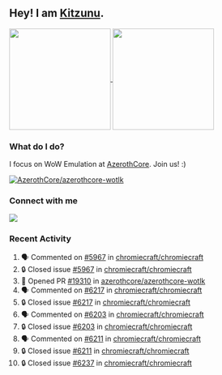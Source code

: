 ## Hey! I am [Kitzunu](https://Github.com/Kitzunu).

<!--
[![Kitzunu's Github stats](https://github-readme-stats.vercel.app/api?username=kitzunu&theme=github_dark&show_icons=true&number_format=long)](https://github.com/Kitzunu)

[![Kitzunu's Language stats](https://github-readme-stats.vercel.app/api/top-langs/?username=Kitzunu&layout=donut&theme=github_dark)](https://github.com/Kitzunu)
-->

<a href="https://github.com/Kitzunu">
  <img height=200 align="center" src="https://github-readme-stats.vercel.app/api?username=kitzunu&theme=github_dark&show_icons=true&number_format=long" />
</a>
<a href="https://github.com/Kitzunu">
  <img height=200 align="center" src="https://github-readme-stats.vercel.app/api/top-langs/?username=Kitzunu&layout=donut&theme=github_dark" />
</a>

### What do I do?

I focus on WoW Emulation at [AzerothCore](https://github.com/AzerothCore). Join us! :)

[![AzerothCore/azerothcore-wotlk](https://github-readme-stats.vercel.app/api/pin/?username=AzerothCore&repo=azerothcore-wotlk&theme=github_dark&show_owner=true)](https://github.com/azerothcore/azerothcore-wotlk)

### Connect with me
[![](https://img.shields.io/badge/AzerothCore%20Discord-Connect%20with%20me!-green)](https://discord.com/invite/gkt4y2x)

### Recent Activity

<!--START_SECTION:activity-->
1. 🗣 Commented on [#5967](https://github.com/chromiecraft/chromiecraft/issues/5967#issuecomment-2211622531) in [chromiecraft/chromiecraft](https://github.com/chromiecraft/chromiecraft)
2. 🔒 Closed issue [#5967](https://github.com/chromiecraft/chromiecraft/issues/5967) in [chromiecraft/chromiecraft](https://github.com/chromiecraft/chromiecraft)
3. 💪 Opened PR [#19310](https://github.com/azerothcore/azerothcore-wotlk/pull/19310) in [azerothcore/azerothcore-wotlk](https://github.com/azerothcore/azerothcore-wotlk)
4. 🗣 Commented on [#6217](https://github.com/chromiecraft/chromiecraft/issues/6217#issuecomment-2211620678) in [chromiecraft/chromiecraft](https://github.com/chromiecraft/chromiecraft)
5. 🔒 Closed issue [#6217](https://github.com/chromiecraft/chromiecraft/issues/6217) in [chromiecraft/chromiecraft](https://github.com/chromiecraft/chromiecraft)
6. 🗣 Commented on [#6203](https://github.com/chromiecraft/chromiecraft/issues/6203#issuecomment-2211620378) in [chromiecraft/chromiecraft](https://github.com/chromiecraft/chromiecraft)
7. 🔒 Closed issue [#6203](https://github.com/chromiecraft/chromiecraft/issues/6203) in [chromiecraft/chromiecraft](https://github.com/chromiecraft/chromiecraft)
8. 🗣 Commented on [#6211](https://github.com/chromiecraft/chromiecraft/issues/6211#issuecomment-2211620087) in [chromiecraft/chromiecraft](https://github.com/chromiecraft/chromiecraft)
9. 🔒 Closed issue [#6211](https://github.com/chromiecraft/chromiecraft/issues/6211) in [chromiecraft/chromiecraft](https://github.com/chromiecraft/chromiecraft)
10. 🔒 Closed issue [#6237](https://github.com/chromiecraft/chromiecraft/issues/6237) in [chromiecraft/chromiecraft](https://github.com/chromiecraft/chromiecraft)
<!--END_SECTION:activity-->
